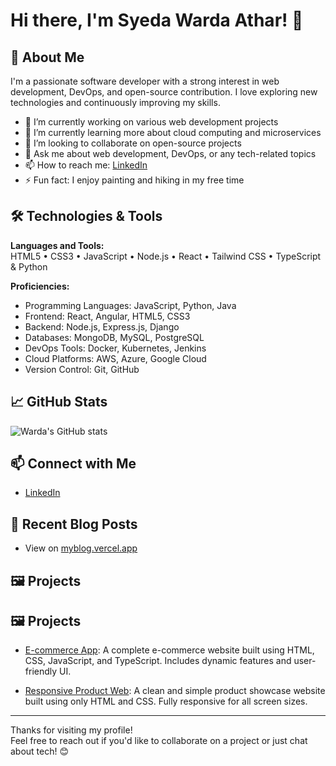 # Hi there, I'm Syeda Warda Athar! 👋

## 🚀 About Me

I'm a passionate software developer with a strong interest in web development, DevOps, and open-source contribution. I love exploring new technologies and continuously improving my skills.

- 🔭 I’m currently working on various web development projects  
- 🌱 I’m currently learning more about cloud computing and microservices  
- 👯 I’m looking to collaborate on open-source projects  
- 💬 Ask me about web development, DevOps, or any tech-related topics  
- 📫 How to reach me: [LinkedIn](https://www.linkedin.com/in/syeda-warda-2ab623344/)  
- ⚡ Fun fact: I enjoy painting and hiking in my free time  

## 🛠️ Technologies & Tools

**Languages and Tools:**  
HTML5 • CSS3 • JavaScript • Node.js • React • Tailwind CSS • TypeScript & Python

**Proficiencies:**

- Programming Languages: JavaScript, Python, Java  
- Frontend: React, Angular, HTML5, CSS3  
- Backend: Node.js, Express.js, Django  
- Databases: MongoDB, MySQL, PostgreSQL  
- DevOps Tools: Docker, Kubernetes, Jenkins  
- Cloud Platforms: AWS, Azure, Google Cloud  
- Version Control: Git, GitHub  

## 📈 GitHub Stats

![Warda's GitHub stats](https://github-readme-stats.vercel.app/api?username=wardaathar&show_icons=true&theme=radical)

## 📫 Connect with Me

- [LinkedIn](https://www.linkedin.com/in/syeda-warda-2ab623344/)  

## 📝 Recent Blog Posts

- View on [myblog.vercel.app](https://my-dynamic-vlog-mil3.vercel.app)

## 🖼️ Projects

## 🖼️ Projects

- [E-commerce App](https://hackhton-ui-ux-assignment.vercel.app): A complete e-commerce website built using HTML, CSS, JavaScript, and TypeScript. Includes dynamic features and user-friendly UI.

- [Responsive Product Web](https://responsive-website-using-html-css-xi.vercel.app): A clean and simple product showcase website built using only HTML and CSS. Fully responsive for all screen sizes.


---

Thanks for visiting my profile!  
Feel free to reach out if you'd like to collaborate on a project or just chat about tech! 😊
